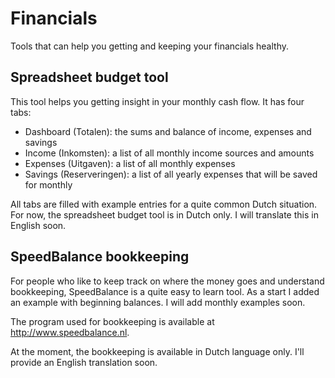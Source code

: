 # Financials
Tools that can help you getting and keeping your financials healthy.

## Spreadsheet budget tool
This tool helps you getting insight in your monthly cash flow. It has four tabs:
- Dashboard (Totalen): the sums and balance of income, expenses and savings
- Income (Inkomsten): a list of all monthly income sources and amounts
- Expenses (Uitgaven): a list of all monthly expenses
- Savings (Reserveringen): a list of all yearly expenses that will be saved for monthly

All tabs are filled with example entries for a quite common Dutch situation. For now, the spreadsheet budget tool is in Dutch only. I will translate this in English soon.


## SpeedBalance bookkeeping
For people who like to keep track on where the money goes and understand bookkeeping, SpeedBalance is a quite easy to learn tool. As a start I added an example with beginning balances. I will add monthly examples soon.

The program used for bookkeeping is available at http://www.speedbalance.nl.

At the moment, the bookkeeping is available in Dutch language only. I'll provide an English translation soon.
